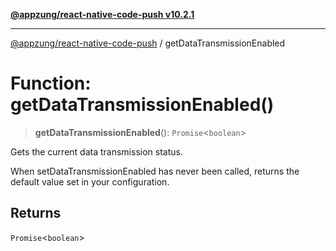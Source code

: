 [**@appzung/react-native-code-push v10.2.1**](../README.md)

---

[@appzung/react-native-code-push](../README.md) / getDataTransmissionEnabled

# Function: getDataTransmissionEnabled()

> **getDataTransmissionEnabled**(): `Promise`\<`boolean`\>

Gets the current data transmission status.

When setDataTransmissionEnabled has never been called, returns the default value set in your configuration.

## Returns

`Promise`\<`boolean`\>
